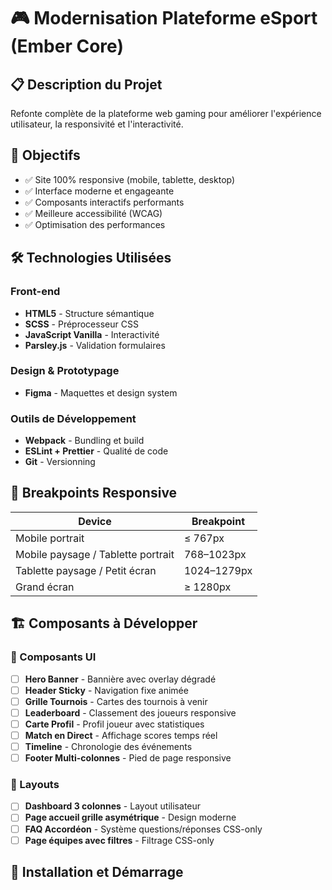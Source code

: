 # 🎮 Modernisation Plateforme eSport (Ember Core)

## 📋 Description du Projet
Refonte complète de la plateforme web gaming pour améliorer l'expérience utilisateur, la responsivité et l'interactivité.

## 🎯 Objectifs
- ✅ Site 100% responsive (mobile, tablette, desktop)
- ✅ Interface moderne et engageante
- ✅ Composants interactifs performants
- ✅ Meilleure accessibilité (WCAG)
- ✅ Optimisation des performances

## 🛠 Technologies Utilisées

### Front-end
- **HTML5** - Structure sémantique
- **SCSS** - Préprocesseur CSS
- **JavaScript Vanilla** - Interactivité
- **Parsley.js** - Validation formulaires

### Design & Prototypage
- **Figma** - Maquettes et design system

### Outils de Développement
- **Webpack** - Bundling et build
- **ESLint + Prettier** - Qualité de code
- **Git** - Versionning

## 📱 Breakpoints Responsive

| Device | Breakpoint |
|--------|------------|
| Mobile portrait | ≤ 767px |
| Mobile paysage / Tablette portrait | 768–1023px |
| Tablette paysage / Petit écran | 1024–1279px |
| Grand écran | ≥ 1280px |

## 🏗 Composants à Développer

### 🎨 Composants UI
- [ ] **Hero Banner** - Bannière avec overlay dégradé
- [ ] **Header Sticky** - Navigation fixe animée
- [ ] **Grille Tournois** - Cartes des tournois à venir
- [ ] **Leaderboard** - Classement des joueurs responsive
- [ ] **Carte Profil** - Profil joueur avec statistiques
- [ ] **Match en Direct** - Affichage scores temps réel
- [ ] **Timeline** - Chronologie des événements
- [ ] **Footer Multi-colonnes** - Pied de page responsive

### 📐 Layouts
- [ ] **Dashboard 3 colonnes** - Layout utilisateur
- [ ] **Page accueil grille asymétrique** - Design moderne
- [ ] **FAQ Accordéon** - Système questions/réponses CSS-only
- [ ] **Page équipes avec filtres** - Filtrage CSS-only

## 🚀 Installation et Démarrage

```bash